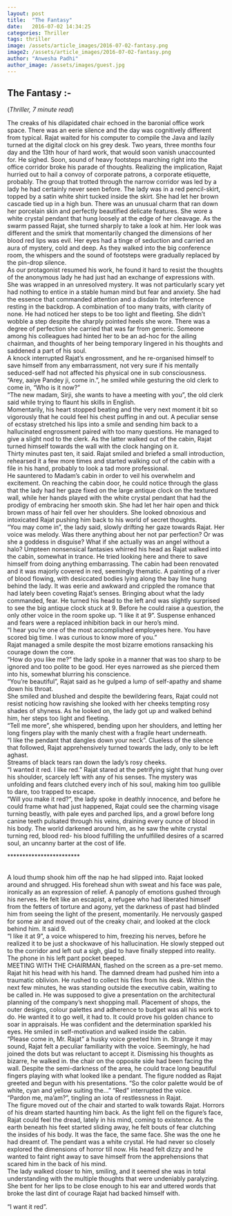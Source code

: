 ```yaml
---
layout: post
title:  "The Fantasy"
date:   2016-07-02 14:34:25
categories: Thriller
tags: thriller
image: /assets/article_images/2016-07-02-fantasy.png
image2: /assets/article_images/2016-07-02-fantasy.png
author: "Anwesha Padhi"
author_image: /assets/images/guest.jpg
---
```

<h2>The Fantasy :- </h2>
(<i>Thriller, 7 minute read</i>) 
<p>The creaks of his dilapidated chair echoed in the baronial office work space. There was an eerie silence and the day was cognitively different from typical. Rajat waited for his computer to compile the Java and lazily turned at the digital clock on his grey desk. Two years, three months four day and the 13th hour of hard work, that would soon vanish unaccounted for. He sighed. Soon, sound of heavy footsteps marching right into the office corridor broke his parade of thoughts. Realizing the implication, Rajat hurried out to hail a convoy of corporate patrons, a corporate etiquette, probably. The group that trotted through the narrow corridor was led by a lady he had certainly never seen before. The lady was in a red pencil-skirt, topped by a satin white shirt tucked inside the skirt. She had let her brown cascade tied up in a high bun. There was an unusual charm that ran down her porcelain skin and perfectly beautified delicate features. She wore a white crystal pendant that hung loosely at the edge of her cleavage. As the swarm passed Rajat, she turned sharply to take a look at him. Her look was different and the smirk that momentarily changed the dimensions of her blood red lips was evil. Her eyes had a tinge of seduction and carried an aura of mystery, cold and deep. As they walked into the big conference room, the whispers and the sound of footsteps were gradually replaced by the pin-drop silence.<br>
As our protagonist resumed his work, he found it hard to resist the thoughts of the anonymous lady he had just had an exchange of expressions with. She was wrapped in an unresolved mystery. It was not particularly scary yet had nothing to entice in a stable human mind but fear and anxiety. She had the essence that commanded attention and a disdain for interference resting in the backdrop. A combination of too many traits, with clarity of none. He had noticed her steps to be too light and fleeting. She didn’t wobble a step despite the sharply pointed heels she wore. There was a degree of perfection she carried that was far from generic. Someone among his colleagues had hinted her to be an ad-hoc for the ailing chairman, and thoughts of her being temporary lingered in his thoughts and saddened a part of his soul.<br>
A knock interrupted Rajat’s engrossment, and he re-organised himself to save himself from any embarrassment, not very sure if his mentally seduced-self had not affected his physical one in sub consciousness.<br>
“Arey, aaiye Pandey ji, come in.”, he smiled while gesturing the old clerk to come in, “Who is it now?”<br>
“The new madam, Sirji, she wants to have a meeting with you”, the old clerk said while trying to flaunt his skills in English.<br>
Momentarily, his heart stopped beating and the very next moment it bit so vigorously that he could feel his chest puffing in and out. A peculiar sense of ecstasy stretched his lips into a smile and sending him back to a hallucinated engrossment paired with too many questions. He managed to give a slight nod to the clerk. As the latter walked out of the cabin, Rajat turned himself towards the wall with the clock hanging on it.<br>
Thirty minutes past ten, it said. Rajat smiled and briefed a small introduction, rehearsed it a few more times and started walking out of the cabin with a file in his hand, probably to look a tad more professional.<br>
He sauntered to Madam’s cabin in order to veil his overwhelm and excitement. On reaching the cabin door, he could notice through the glass that the lady had her gaze fixed on the large antique clock on the textured wall, while her hands played with the white crystal pendant that had the prodigy of embracing her smooth skin. She had let her hair open and thick brown mass of hair fell over her shoulders. She looked obnoxious and intoxicated Rajat pushing him back to his world of secret thoughts.<br>
“You may come in”, the lady said, slowly drifting her gaze towards Rajat. Her voice was melody. Was there anything about her not par perfection? Or was she a goddess in disguise? What if she actually was an angel without a halo? Umpteen nonsensical fantasies whirred his head as Rajat walked into the cabin, somewhat in trance. He tried looking here and there to save himself from doing anything embarrassing. The cabin had been renovated and it was majorly covered in red, seemingly thematic. A painting of a river of blood flowing, with desiccated bodies lying along the bay line hung behind the lady. It was eerie and awkward and crippled the romance that had lately been coveting Rajat’s senses. Bringing about what the lady commanded, fear. He turned his head to the left and was slightly surprised to see the big antique clock stuck at 9. Before he could raise a question, the only other voice in the room spoke up. “I like it at 9”. Suspense enhanced and fears were a replaced inhibition back in our hero’s mind.<br>
“I hear you’re one of the most accomplished employees here. You have scored big time. I was curious to know more of you.”<br>
Rajat managed a smile despite the most bizarre emotions ransacking his courage down the core.<br>
“How do you like me?” the lady spoke in a manner that was too sharp to be ignored and too polite to be good. Her eyes narrowed as she pierced them into his, somewhat blurring his conscience.<br>
“You’re beautiful”, Rajat said as he gulped a lump of self-apathy and shame down his throat.<br>
She smiled and blushed and despite the bewildering fears, Rajat could not resist noticing how ravishing she looked with her cheeks tempting rosy shades of shyness. As he looked on, the lady got up and walked behind him, her steps too light and fleeting.<br>
“Tell me more”, she whispered, bending upon her shoulders, and letting her long fingers play with the manly chest with a fragile heart underneath.<br>
“I like the pendant that dangles down your neck”. Clueless of the silence that followed, Rajat apprehensively turned towards the lady, only to be left aghast.<br>
Streams of black tears ran down the lady’s rosy cheeks.<br>
“I wanted it red. I like red.” Rajat stared at the petrifying sight that hung over his shoulder, scarcely left with any of his senses. The mystery was unfolding and fears clutched every inch of his soul, making him too gullible to dare, too trapped to escape.<br>
“Will you make it red?”, the lady spoke in deathly innocence, and before he could frame what had just happened, Rajat could see the charming visage turning beastly, with pale eyes and parched lips, and a growl before long canine teeth pulsated through his veins, draining every ounce of blood in his body. The world darkened around him, as he saw the white crystal turning red, blood red- his blood fulfilling the unfulfilled desires of a scarred soul, an uncanny barter at the cost of life.</p>
************************<br><br>

<p>A loud thump shook him off the nap he had slipped into. Rajat looked around and shrugged. His forehead shun with sweat and his face was pale, ironically as an expression of relief. A panoply of emotions gushed through his nerves. He felt like an escapist, a refugee who had liberated himself from the fetters of torture and agony, yet the darkness of past had blinded him from seeing the light of the present, momentarily. He nervously gasped for some air and moved out of the creaky chair, and looked at the clock behind him. It said 9.<br>
“I like it at 9”, a voice whispered to him, freezing his nerves, before he realized it to be just a shockwave of his hallucination. He slowly stepped out to the corridor and left out a sigh, glad to have finally stepped into reality. The phone in his left pant pocket beeped.<br>
MEETING WITH THE CHAIRMAN, flashed on the screen as a pre-set memo. Rajat hit his head with his hand. The damned dream had pushed him into a traumatic oblivion. He rushed to collect his files from his desk. Within the next few minutes, he was standing outside the executive cabin, waiting to be called in. He was supposed to give a presentation on the architectural planning of the company’s next shopping mall. Placement of shops, the outer designs, colour palettes and adherence to budget was all his work to do. He wanted it to go well, it had to. It could prove his golden chance to soar in appraisals. He was confident and the determination sparkled his eyes. He smiled in self-motivation and walked inside the cabin.<br>
“Please come in, Mr. Rajat” a husky voice greeted him in. Strange it may sound, Rajat felt a peculiar familiarity with the voice. Seemingly, he had joined the dots but was reluctant to accept it. Dismissing his thoughts as bizarre, he walked in. the chair on the opposite side had been facing the wall. Despite the semi-darkness of the area, he could trace long beautiful fingers playing with what looked like a pendant. The figure nodded as Rajat greeted and begun with his presentations.
“So the color palette would be of white, cyan and yellow suiting the...”
“Red” interrupted the voice.<br>
“Pardon me, ma’am?”, tingling an iota of restlessness in Rajat.<br>
The figure moved out of the chair and started to walk towards Rajat.
Horrors of his dream started haunting him back. As the light fell on the figure’s face, Rajat could feel the dread, lately in his mind, coming to existence. As the earth beneath his feet started sliding away, he felt bouts of fear clutching the insides of his body. It was the face, the same face. She was the one he had dreamt of. The pendant was a white crystal. He had never so closely explored the dimensions of horror till now. His head felt dizzy and he wanted to faint right away to save himself from the apprehensions that scared him in the back of his mind.<br>
The lady walked closer to him, smiling, and it seemed she was in total understanding with the multiple thoughts that were undeniably paralyzing. She bent for her lips to be close enough to his ear and uttered words that broke the last dint of courage Rajat had backed himself with.</p>
“I want it red”.<br>